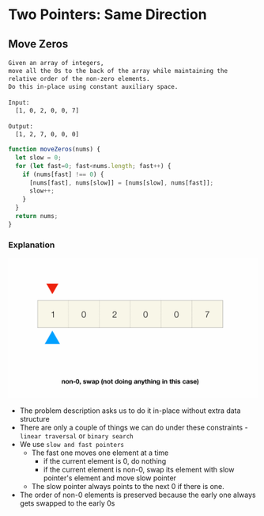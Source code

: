 # Two Pointers: Same Direction
## Move Zeros
```
Given an array of integers,
move all the 0s to the back of the array while maintaining the relative order of the non-zero elements.
Do this in-place using constant auxiliary space.

Input:
  [1, 0, 2, 0, 0, 7]

Output:
  [1, 2, 7, 0, 0, 0]
```
```javascript
function moveZeros(nums) {
  let slow = 0;
  for (let fast=0; fast<nums.length; fast++) {
    if (nums[fast] !== 0) {
      [nums[fast], nums[slow]] = [nums[slow], nums[fast]];
      slow++;
    }
  }
  return nums;
}
```
### Explanation

![moveZeros](../../images/moveZeros.gif)

- The problem description asks us to do it in-place without extra data structure
- There are only a couple of things we can do under these constraints - `linear traversal` or `binary search`
- We use `slow and fast pointers`
  - The fast one moves one element at a time
    - if the current element is 0, do nothing
    - if the current element is non-0, swap its element with slow pointer's element and move slow pointer
  - The slow pointer always points to the next 0 if there is one.
- The order of non-0 elements is preserved because the early one always gets swapped to the early 0s

